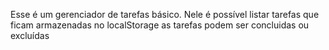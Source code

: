 Esse é um gerenciador de tarefas básico.
Nele é possível listar tarefas que ficam armazenadas no localStorage 
as tarefas podem ser concluidas ou excluídas
